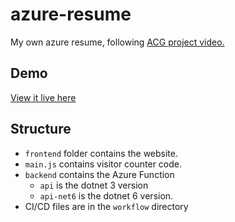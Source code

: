 # azure-resume

My own azure resume, following [ACG project video.](https://youtu.be/ieYrBWmkfno)

## Demo

[View it live here](https://www.sanjivmishra.co.in)

## Structure

- `frontend` folder contains the website.
- `main.js` contains visitor counter code.
- `backend` contains the Azure Function
    - `api` is the dotnet 3 version
    - `api-net6` is the dotnet 6 version.
- CI/CD files are in the `workflow` directory
